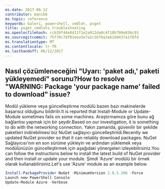 ```yaml
---
ms.date: 2017-06-12
contributor: manikb
ms.topic: reference
keywords: Galeri, powershell, cmdlet, psget
title: psget_cmdlets_troubleshooting
ms.openlocfilehash: ccb39f44e8d11f1e2a912da0c4f18b700e836c91
ms.sourcegitcommit: 75f70c7df01eea5e7a2c16f9a3ab1dd437a1f8fd
ms.translationtype: MT
ms.contentlocale: tr-TR
ms.lasthandoff: 06/12/2017
---
```

## <a name="how-to-resolve-warning-package-your-package-name-failed-to-download-issue"></a><span data-ttu-id="362b4-103">Nasıl çözümleneceğini "Uyarı: 'paket adı,' paketi yükleyemedi" sorunu?</span><span class="sxs-lookup"><span data-stu-id="362b4-103">How to resolve "WARNING: Package 'your package name' failed to download" issue?</span></span>




<span data-ttu-id="362b4-104">Modül yükleme veya güncelleştirme modülü bazen bazı makinelerde başarısız olduğunu bildirilir.</span><span class="sxs-lookup"><span data-stu-id="362b4-104">It is reported that Install-Module or Update-Module sometimes fails on some machines.</span></span>
<span data-ttu-id="362b4-105">Araştırmamıza göre bunu ağ bağlantısı yapmak için bir şeydir.</span><span class="sxs-lookup"><span data-stu-id="362b4-105">Based on our investigation, it is something to do with the networking connection.</span></span>
<span data-ttu-id="362b4-106">Yakın zamanda, güvenilir bir şekilde paketleri indirebilmesi biz NuGet sağlayıcı güncelleştirildi.</span><span class="sxs-lookup"><span data-stu-id="362b4-106">Recently we updated NuGet provider so that it can reliably download packages.</span></span>
<span data-ttu-id="362b4-107">NuGet Sağlayıcısı'nın en son sürüme yükleyin ve ardından yüklemek veya modülünüzün güncelleştirmek için aşağıdaki yönergeleri izleyebilirsiniz.</span><span class="sxs-lookup"><span data-stu-id="362b4-107">You can follow the instructions below to install the latest build of NuGet provider and then install or update your module.</span></span>
<span data-ttu-id="362b4-108">Şimdi 'Azure' modülü bir örnek olarak kullanabilirsiniz.</span><span class="sxs-lookup"><span data-stu-id="362b4-108">Let's use 'Azure' module as an example below.</span></span>

```powershell
Install-PackageProvider NuGet -MinimumVersion 2.8.5.206 -Force
Launch new PowerShell Console
Update-Module Azure -Verbose
```

